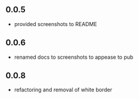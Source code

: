## 0.0.5
- provided screenshots to README
## 0.0.6
- renamed docs to screenshots to appease to pub
## 0.0.8
- refactoring and removal of white border 
